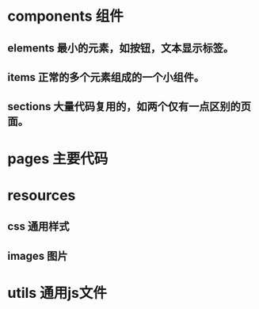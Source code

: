 # components 组件
## elements 最小的元素，如按钮，文本显示标签。
## items 正常的多个元素组成的一个小组件。
## sections 大量代码复用的，如两个仅有一点区别的页面。

# pages 主要代码

# resources 
## css 通用样式
## images 图片

# utils 通用js文件